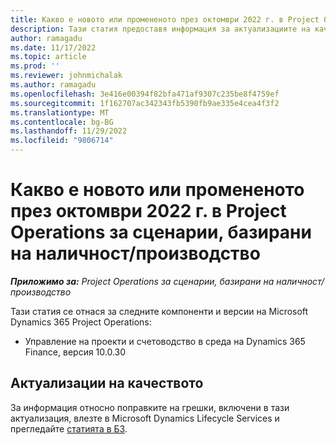 ```yaml
---
title: Какво е новото или промененото през октомври 2022 г. в Project Operations за сценарии, базирани на наличност/производство
description: Тази статия предоставя информация за актуализациите на качеството, които са налични в изданието на Microsoft Dynamics 365 Project Operations от октомври 2022 г. за сценарии, базирани на запаси / производство.
author: ramagadu
ms.date: 11/17/2022
ms.topic: article
ms.prod: ''
ms.reviewer: johnmichalak
ms.author: ramagadu
ms.openlocfilehash: 3e416e00394f82bfa471af9307c235be8f4759ef
ms.sourcegitcommit: 1f162707ac342343fb5390fb9ae335e4cea4f3f2
ms.translationtype: MT
ms.contentlocale: bg-BG
ms.lasthandoff: 11/29/2022
ms.locfileid: "9806714"
---
```

# <a name="whats-new-or-changed-in-project-operations-october-2022-for-stockedproduction-based-scenarios"></a>Какво е новото или промененото през октомври 2022 г. в Project Operations за сценарии, базирани на наличност/производство

_**Приложимо за:** Project Operations за сценарии, базирани на наличност/производство_

Тази статия се отнася за следните компоненти и версии на Microsoft Dynamics 365 Project Operations:

- Управление на проекти и счетоводство в среда на Dynamics 365 Finance, версия 10.0.30

## <a name="quality-updates"></a>Актуализации на качеството

За информация относно поправките на грешки, включени в тази актуализация, влезте в Microsoft Dynamics Lifecycle Services и прегледайте [статията в БЗ](https://fix.lcs.dynamics.com/Issue/Details?bugId=745468).